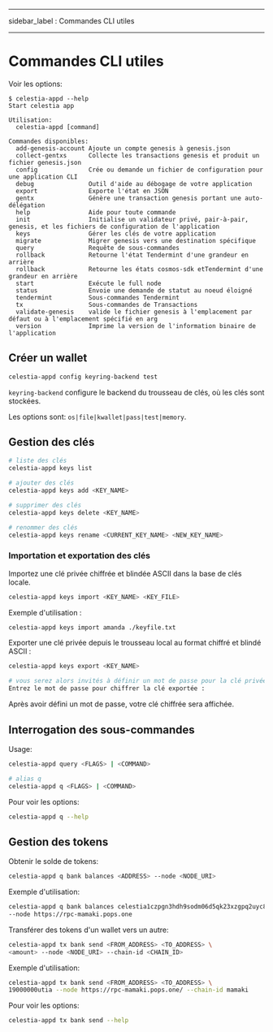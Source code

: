 - - -
sidebar_label : Commandes CLI utiles
- - -

# Commandes CLI utiles

Voir les options:

```console
$ celestia-appd --help
Start celestia app

Utilisation:
  celestia-appd [command]

Commandes disponibles:
  add-genesis-account Ajoute un compte genesis à genesis.json
  collect-gentxs      Collecte les transactions genesis et produit un fichier genesis.json
  config              Crée ou demande un fichier de configuration pour une application CLI
  debug               Outil d'aide au débogage de votre application
  export              Exporte l'état en JSON
  gentx               Génère une transaction genesis portant une auto-délégation 
  help                Aide pour toute commande 
  init                Initialise un validateur privé, pair-à-pair, genesis, et les fichiers de configuration de l'application 
  keys                Gérer les clés de votre application
  migrate             Migrer genesis vers une destination spécifique
  query               Requête de sous-commandes
  rollback            Retourne l'état Tendermint d'une grandeur en arrière 
  rollback            Retourne les états cosmos-sdk etTendermint d'une grandeur en arrière 
  start               Exécute le full node 
  status              Envoie une demande de statut au noeud éloigné
  tendermint          Sous-commandes Tendermint 
  tx                  Sous-commandes de Transactions 
  validate-genesis    valide le fichier genesis à l'emplacement par défaut ou à l'emplacement spécifié en arg 
  version             Imprime la version de l'information binaire de l'application
```

## Créer un wallet

```sh
celestia-appd config keyring-backend test
```

`keyring-backend` configure le backend du trousseau de clés, où les clés sont stockées.

Les options sont: `os|file|kwallet|pass|test|memory`.

## Gestion des clés

```sh
# liste des clés
celestia-appd keys list

# ajouter des clés
celestia-appd keys add <KEY_NAME>

# supprimer des clés
celestia-appd keys delete <KEY_NAME>

# renommer des clés
celestia-appd keys rename <CURRENT_KEY_NAME> <NEW_KEY_NAME>
```

### Importation et exportation des clés

Importez une clé privée chiffrée et blindée ASCII dans la base de clés locale.

```sh
celestia-appd keys import <KEY_NAME> <KEY_FILE>
```

Exemple d'utilisation :

```sh
celestia-appd keys import amanda ./keyfile.txt
```

Exporter une clé privée depuis le trousseau local au format chiffré et blindé ASCII :

```sh
celestia-appd keys export <KEY_NAME>

# vous serez alors invités à définir un mot de passe pour la clé privée chiffrée :
Entrez le mot de passe pour chiffrer la clé exportée :
```

Après avoir défini un mot de passe, votre clé chiffrée sera affichée.

## Interrogation des sous-commandes

Usage:

```sh
celestia-appd query <FLAGS> | <COMMAND>

# alias q
celestia-appd q <FLAGS> | <COMMAND>
```

Pour voir les options:

```sh
celestia-appd q --help
```

## Gestion des tokens

Obtenir le solde de tokens:

```sh
celestia-appd q bank balances <ADDRESS> --node <NODE_URI>
```

Exemple d'utilisation:

```sh
celestia-appd q bank balances celestia1czpgn3hdh9sodm06d5qk23xzgpq2uyc8ggdqgw \
--node https://rpc-mamaki.pops.one
```

Transférer des tokens d'un wallet vers un autre:

```sh
celestia-appd tx bank send <FROM_ADDRESS> <TO_ADDRESS> \
<amount> --node <NODE_URI> --chain-id <CHAIN_ID>
```

Exemple d'utilisation:

```sh
celestia-appd tx bank send <FROM_ADDRESS> <TO_ADDRESS> \
19000000utia --node https://rpc-mamaki.pops.one/ --chain-id mamaki
```

Pour voir les options:

```sh
celestia-appd tx bank send --help
```
